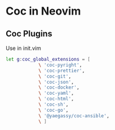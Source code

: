 # Coc in Neovim

## Coc Plugins
Use in init.vim
```bash
let g:coc_global_extensions = [
            \ 'coc-pyright',
            \ 'coc-prettier',
            \ 'coc-git',
            \ 'coc-json',
            \ 'coc-docker',
            \ 'coc-yaml',
            \ 'coc-html',
            \ 'coc-sh',
            \ 'coc-go',
            \ '@yaegassy/coc-ansible',
            \ ]
```